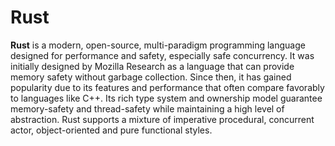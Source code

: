 # Rust

**Rust** is a modern, open-source, multi-paradigm programming language designed for performance and safety, especially safe concurrency. It was initially designed by Mozilla Research as a language that can provide memory safety without garbage collection. Since then, it has gained popularity due to its features and performance that often compare favorably to languages like C++. Its rich type system and ownership model guarantee memory-safety and thread-safety while maintaining a high level of abstraction. Rust supports a mixture of imperative procedural, concurrent actor, object-oriented and pure functional styles.
